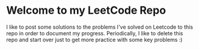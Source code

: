 # Welcome to my LeetCode Repo

I like to post some solutions to the problems I've solved on Leetcode to this repo in order to document my progress. Periodically, I like to delete this repo and start over just to get more practice with some key problems :)


